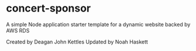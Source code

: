 # concert-sponsor
A simple Node application starter template for a dynamic website backed by AWS RDS

Created by Deagan John Kettles
Updated by Noah Haskett
